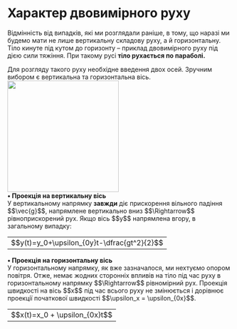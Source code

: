 # Характер двовимiрного руху

Вiдмiннiсть вiд випадків, які ми розглядали раніше, в тому, що наразi ми будемо мати не лише вертикальну складову руху, а й горизонтальну. Тiло кинуте пiд кутом до горизонту – приклад двовимiрного руху пiд дiєю сили тяжiння. При такому русi <b>тiло
рухається по параболi.</b>
<br>
<div class="space">Для розгляду такого руху необхiдне введення двох осей. Зручним вибором є вертикальна та горизонтальна вiсь.</div>

<img class="image" width="250" src="https://rawgit.com/chudaol/ed-era-book-physics/master/images/chapter_3/1.png" />

<div class="space"><b>• Проекцiя на вертикальну вiсь</b>
<br>
У вертикальному напрямку <b>завжди</b> дiє прискорення вiльного падiння $$\vec{g}$$, напрямлене вертикально вниз $$\Rightarrow$$ <span class="p1">рiвноприскорений рух.</span> Якщо вiсь $$y$$ напрямлена вгору, в загальному випадку:</div>
<div class="space"><div class="centered-table-wrapper">
<table class="centered-table">
<tr class="eq">
<td class="eq">
<p1>$$y(t)=y_0+\upsilon_{0y}t-\dfrac{gt^2}{2}$$</p1>
</td>
</tr>
</table></div></div>
<p></p>

<div class="space"><b>• Проекцiя на горизонтальну вiсь</b>
<br>
У горизонтальному напрямку, як вже зазначалося, ми нехтуємо опором повiтря. Отже, немає жодних стороннiх впливiв на тiло пiд час руху в горизонтальному напрямку $$\Rightarrow$$ <span class="p1">рiвномiрний рух.</span> Проекцiя швидкостi на вiсь $$x$$ пiд час всього руху не змiнюється i дорiвнює проекцiї початкової швидкостi $$\upsilon_x = \upsilon_{0x}$$.</div>
<div class="centered-table-wrapper">
<table class="centered-table">
<tr class="eq">
<td class="eq">
<p1>$$x(t)=x_0 + \upsilon_{0x}t$$</p1>
</td>
</tr>
</table></div>